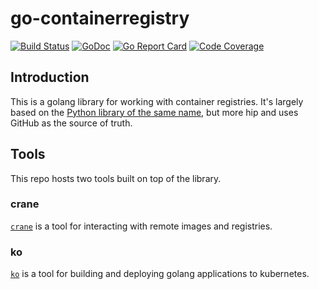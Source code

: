 # go-containerregistry

[![Build Status](https://travis-ci.org/google/go-containerregistry.svg?branch=master)](https://travis-ci.org/google/go-containerregistry)
[![GoDoc](https://godoc.org/github.com/google/go-containerregistry?status.svg)](https://godoc.org/github.com/google/go-containerregistry)
[![Go Report Card](https://goreportcard.com/badge/google/go-containerregistry)](https://goreportcard.com/report/google/go-containerregistry)
[![Code Coverage](https://codecov.io/gh/google/go-containerregistry/branch/master/graph/badge.svg)](https://codecov.io/gh/google/go-containerregistry)


## Introduction

This is a golang library for working with container registries. It's largely based on the [Python library of the same name](https://github.com/google/containerregistry), but more hip and uses GitHub as the source of truth.

## Tools

This repo hosts two tools built on top of the library.

### crane

[`crane`](cmd/crane/doc/crane.md) is a tool for interacting with remote images and registries.

### ko

[`ko`](cmd/ko/README.md) is a tool for building and deploying golang applications to kubernetes.
